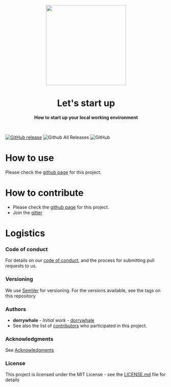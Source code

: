 <p align="center">
  <img width="250" src="LOGO">
</p>

<h1 align="center"> Let's start up </h1>
<p align="center">
  <b >How to start up your local working environment</b>
</p>
<br>

[![GitHub release](https://img.shields.io/github/release/matchbox-sharing/start-up.svg)](https://github.com/matchbox-sharing/start-up/releases)
![Github All Releases](https://img.shields.io/github/downloads/matchbox-sharing/start-up/total.svg)
![GitHub](https://img.shields.io/github/license/matchbox-sharing/start-up.svg)

# How to use 
Please check the [github page](https://matchbox-sharing.github.io/start-up) for this project.

# How to contribute
* Please check the [github page](https://matchbox-sharing.github.io/start-up) for this project.
* Join the [gitter](https://gitter.im/matchbox-sharing/community)

# Logistics
### Code of conduct
For details on our [code of conduct](https://github.com/matchbox-sharing/start-up/blob/master/.github/CODE_OF_CONDUCT.md), and the process for submitting pull requests to us.
### Versioning
We use [SemVer](http://semver.org/) for versioning. For the versions available, see the tags on this repository
### Authors
* **dorrywhale** - *Initial work* - [dorrywhale](https://github.com/dorrywhale)
* See also the list of [contributors](https://github.com/matchbox-sharing/start-up/graphs/contributors) who participated in this project.
### Acknowledgments
See [Acknowledgments](https://github.com/matchbox-sharing/start-up/blob/master/.github/ACKNOWLEDGMENTS.md)
### License
This project is licensed under the MIT License - see the [LICENSE.md](https://github.com/matchbox-sharing/start-up/blob/master/LICENSE.md) file for details
